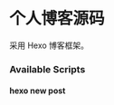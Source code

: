 # 个人博客源码

采用 Hexo 博客框架。

### Available Scripts

#### hexo new post <title>

创建新文章

#### hexo generate

生成静态网页

#### hexo server

启动服务器

